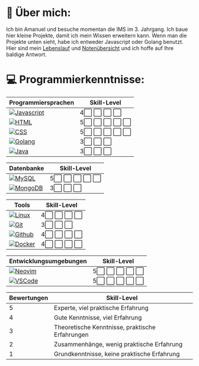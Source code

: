 # 💫 Über mich:
Ich bin Amanuel und besuche momentan die IMS im 3. Jahrgang. Ich baue hier kleine Projekte, damit ich mein Wissen erweitern kann. Wenn man die Projekte unten sieht, habe ich entweder Javascript oder Golang benutzt. Hier sind mein [Lebenslauf](Lebenslauf.pdf) und [Notenübersicht](Übersicht_Modulnoten_Amanuel_Isaak.pdf) und ich hoffe auf Ihre baldige Antwort.


# 💻 Programmierkenntnisse:
|Programmiersprachen|Skill-Level|
|-----|-----|
|[![Javascript](https://skillicons.dev/icons?i=js)](https://skillicons.dev)|4⬜ ⬜ ⬜ ⬜|
|[![HTML](https://skillicons.dev/icons?i=html)](https://skillicons.dev)|5⬜ ⬜ ⬜ ⬜ ⬜|
|[![CSS](https://skillicons.dev/icons?i=css)](https://skillicons.dev)|5⬜ ⬜ ⬜ ⬜ ⬜|
|[![Golang](https://skillicons.dev/icons?i=go)](https://skillicons.dev)|3⬜ ⬜ ⬜|
|[![Java](https://skillicons.dev/icons?i=java)](https://skillicons.dev)|3⬜ ⬜ ⬜|

|Datenbanke|Skill-Level|
|-----|-----|
|[![MySQL](https://skillicons.dev/icons?i=mysql)](https://skillicons.dev)|5⬜ ⬜ ⬜ ⬜ ⬜|
|[![MongoDB](https://skillicons.dev/icons?i=mongodb)](https://skillicons.dev)|3⬜ ⬜ ⬜|

|Tools|Skill-Level|
|-----|-----|
|[![Linux](https://skillicons.dev/icons?i=linux)](https://skillicons.dev)|4⬜ ⬜ ⬜ ⬜|
|[![Git](https://skillicons.dev/icons?i=git)](https://skillicons.dev)|3⬜ ⬜ ⬜|
|[![Github](https://skillicons.dev/icons?i=github)](https://skillicons.dev)|4⬜ ⬜ ⬜ ⬜|
|[![Docker](https://skillicons.dev/icons?i=docker)](https://skillicons.dev)|4⬜ ⬜ ⬜ ⬜|

|Entwicklungsumgebungen|Skill-Level|
|----|----|
|[![Neovim](https://skillicons.dev/icons?i=neovim)](https://skillicons.dev)|5⬜ ⬜ ⬜ ⬜ ⬜|
|[![VSCode](https://skillicons.dev/icons?i=vscode)](https://skillicons.dev)|5⬜ ⬜ ⬜ ⬜ ⬜|

|Bewertungen|Skill-Level|
|----|----|
|5| Experte, viel praktische Erfahrung |
|4| Gute Kenntnisse, viel Erfahrung |
|3| Theoretische Kenntnisse, praktische Erfahrungen |
|2|	Zusammenhänge, wenig praktische Erfahrung |
|1|	Grundkenntnisse, keine praktische Erfahrung |
